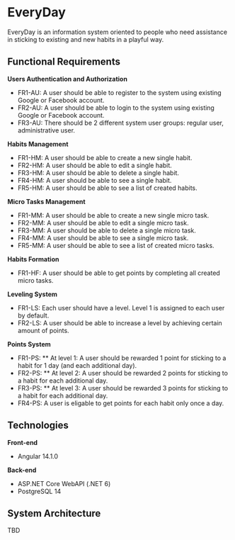 # EveryDay

  EveryDay is an information system oriented to people who need assistance in sticking to existing and new habits in a playful way. 

## Functional Requirements
  
  **Users Authentication and Authorization**
  * FR1-AU: A user should be able to register to the system using existing Google or Facebook account.
  * FR2-AU: A user should be able to login to the system using existing Google or Facebook account.
  * FR3-AU: There should be 2 different system user groups: regular user, administrative user.

  **Habits Management**
  * FR1-HM: A user should be able to create a new single habit.
  * FR2-HM: A user should be able to edit a single habit.
  * FR3-HM: A user should be able to delete a single habit.
  * FR4-HM: A user should be able to see a single habit.
  * FR5-HM: A user should be able to see a list of created habits.
  
  **Micro Tasks Management**
  * FR1-MM: A user should be able to create a new single micro task.
  * FR2-MM: A user should be able to edit a single micro task.
  * FR3-MM: A user should be able to delete a single micro task.
  * FR4-MM: A user should be able to see a single micro task.
  * FR5-MM: A user should be able to see a list of created micro tasks.
  
  **Habits Formation**
  * FR1-HF: A user should be able to get points by completing all created micro tasks.

  **Leveling System**
  * FR1-LS: Each user should have a level. Level 1 is assigned to each user by default.
  * FR2-LS: A user should be able to increase a level by achieving certain amount of points.
  
  **Points System**
  * FR1-PS:
  ** At level 1: A user should be rewarded 1 point for sticking to a habit for 1 day (and each additional day).
  * FR2-PS:
  ** At level 2: A user should be rewarded 2 points for sticking to a habit for each additional day.
  * FR3-PS:
  ** At level 3: A user should be rewarded 3 points for sticking to a habit for each additional day.
  * FR4-PS: A user is eligable to get points for each habit only once a day.

## Technologies

  **Front-end**
  * Angular 14.1.0
  
  **Back-end**
  * ASP.NET Core WebAPI (.NET 6)
  * PostgreSQL 14

## System Architecture

  TBD
